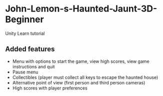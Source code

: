 # John-Lemon-s-Haunted-Jaunt-3D-Beginner
Unity Learn tutorial

## Added features
- Menu with options to start the game, view high scores, view game instructions and quit 
- Pause menu
- Collectibles (player must collect all keys to escape the haunted house)
- Alternative point of view (first person and third person cameras)
- High scores with player preferences
